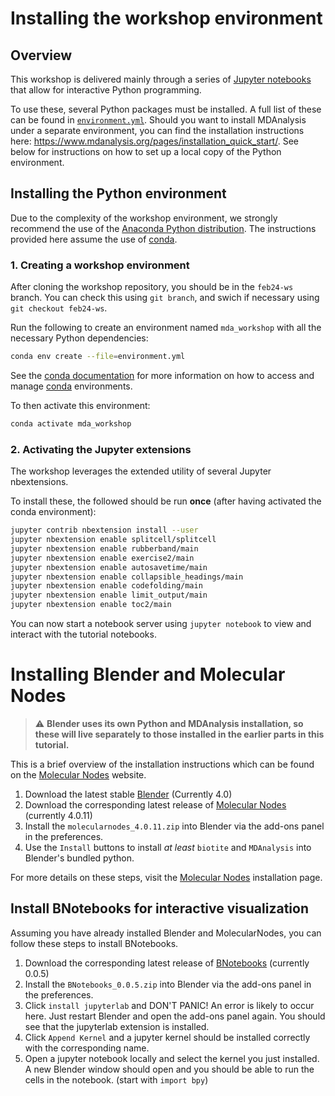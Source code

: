 # Installing the workshop environment

## Overview

This workshop is delivered mainly through a series of [Jupyter notebooks][1]
that allow for interactive Python programming.

To use these, several Python packages must be installed. A full list of these
can be found in [`environment.yml`](environment.yml). 
Should you want to install MDAnalysis under a separate environment, you can find the installation instructions here: https://www.mdanalysis.org/pages/installation_quick_start/.
See below for instructions on how to set up a local copy of the Python environment.

## Installing the Python environment

Due to the complexity of the workshop environment, we strongly recommend the
use of the [Anaconda Python distribution][2]. The instructions provided here
assume the use of [conda][3].

### 1. Creating a workshop environment

After cloning the workshop repository, you should be in the `feb24-ws` branch.
You can check this using `git branch`, and swich if necessary using `git checkout feb24-ws`.

Run the following to create an environment named `mda_workshop` with all the necessary Python dependencies:

```bash
conda env create --file=environment.yml
```

See the [conda documentation][4] for more information on how to access and
manage [conda][3] environments.

To then activate this environment:

```bash
conda activate mda_workshop
```

### 2. Activating the Jupyter extensions

The workshop leverages the extended utility of several Jupyter nbextensions.

To install these, the followed should be run **once** (after having activated
the conda environment):

```bash
jupyter contrib nbextension install --user
jupyter nbextension enable splitcell/splitcell
jupyter nbextension enable rubberband/main
jupyter nbextension enable exercise2/main
jupyter nbextension enable autosavetime/main
jupyter nbextension enable collapsible_headings/main
jupyter nbextension enable codefolding/main
jupyter nbextension enable limit_output/main
jupyter nbextension enable toc2/main
```

You can now start a notebook server using `jupyter notebook` to view and interact 
with the tutorial notebooks.

# Installing Blender and Molecular Nodes

> :warning: **Blender uses its own Python and MDAnalysis installation, so these will live separately to those installed in the earlier parts in this tutorial.**
> 
This is a brief overview of the installation instructions which can be found on the [Molecular Nodes][5] website.

1. Download the latest stable [Blender][6] (Currently 4.0)
2. Download the corresponding latest release of [Molecular Nodes][7] (currently 4.0.11)
3. Install the `molecularnodes_4.0.11.zip` into Blender via the add-ons panel in the preferences.
4. Use the `Install` buttons to install _at least_ `biotite` and `MDAnalysis` into Blender's bundled python.

For more details on these steps, visit the [Molecular Nodes][5] installation page.

## Install BNotebooks for interactive visualization

Assuming you have already installed Blender and MolecularNodes, you can follow these steps to install BNotebooks.

1. Download the corresponding latest release of [BNotebooks][8] (currently 0.0.5)
2. Install the `BNotebooks_0.0.5.zip` into Blender via the add-ons panel in the preferences.
3. Click `install jupyterlab` and DON'T PANIC! An error is likely to occur here. Just restart Blender and open the add-ons panel again. You should see that the jupyterlab extension is installed.
4. Click `Append Kernel` and a jupyter kernel should be installed correctly with the corresponding name.
5. Open a jupyter notebook locally and select the kernel you just installed. A new Blender window should open and you should be able to run the cells in the notebook. (start with `import bpy`)


[1]: https://jupyter-notebook.readthedocs.io/en/stable/
[2]: https://docs.anaconda.com/anaconda/install/
[3]: https://conda.io/projects/conda/en/latest/index.html
[4]: https://docs.conda.io/projects/conda/en/latest/user-guide/getting-started.html?highlight=conda%20activate#managing-environments
[5]: https://bradyajohnston.github.io/MolecularNodes/installation.html
[6]: https://www.blender.org/download/
[7]: https://github.com/BradyAJohnston/MolecularNodes/releases/
[8]: https://github.com/BradyAJohnston/BNotebooks/releases
